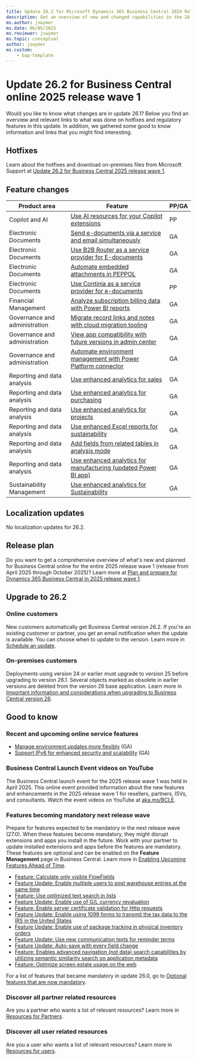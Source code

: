 ```yaml
---
title: Update 26.2 for Microsoft Dynamics 365 Business Central 2024 Release Wave 1
description: Get an overview of new and changed capabilities in the 26.2 update of Business Central online, which is part of 2025 release wave 1
ms.author: jswymer
ms.date: 06/05/2025
ms.reviewer: jswymer
ms.topic: conceptual
author: jswymer
ms.custom:
    - bap-template
---
```

# Update 26.2 for Business Central online 2025 release wave 1

Would you like to know what changes are in update 26.1? Below you find an overview and relevant links to what was done on hotfixes and regulatory features in this update. In addition, we gathered some good to know information and links that you might find interesting.

## Hotfixes

Learn about the hotfixes and download on-premises files from Microsoft Support at [Update 26.2 for Business Central 2025 release wave 1](https://support.microsoft.com/help/5061918).

## Feature changes

| Product area         | Feature                                                                                   | PP/GA           |
|-------------------------------|-----------------------------------------------------------------------------------------------|--------------------|
| Copilot and AI                | [Use AI resources for your Copilot extensions](/dynamics365/release-plan/2025wave1/smb/dynamics365-business-central/use-business-central-ai-resources-copilot-features-business-central) | PP          |
| Electronic Documents          | [Send e-documents via a service and email simultaneously](/dynamics365/release-plan/2025wave1/smb/dynamics365-business-central/send-e-documents-via-service-email-simultaneously) | GA                 |
| Electronic Documents          | [Use B2B Router as a service provider for E-documents](/dynamics365/release-plan/2025wave1/smb/dynamics365-business-central/use-b2b-router-as-service-provider-e-documents) | GA                 |
| Electronic Documents          | [Automate embedded attachments in PEPPOL](/dynamics365/release-plan/2025wave1/smb/dynamics365-business-central/automate-embedded-attachments-peppol) | GA                 |
| Electronic Documents          | [Use Continia as a service provider for e-documents](/dynamics365/release-plan/2025wave1/smb/dynamics365-business-central/use-continia-as-service-provider-e-documents) | PP           |
| Financial Management          | [Analyze subscription billing data with Power BI reports](/dynamics365/release-plan/2025wave1/smb/dynamics365-business-central/analyze-subscription-billing-data-power-bi-reports) | GA                 |
| Governance and administration | [Migrate record links and notes with cloud migration tooling](/dynamics365/release-plan/2025wave1/smb/dynamics365-business-central/migrate-record-links-notes-cloud-migration-tooling) | GA                 |
| Governance and administration | [View app compatibility with future versions in admin center](/dynamics365/release-plan/2025wave1/smb/dynamics365-business-central/view-app-compatibility-future-versions-admin-center) | GA                 |
| Governance and administration | [Automate environment management with Power Platform connector](/dynamics365/release-plan/2025wave1/smb/dynamics365-business-central/automate-environment-management-power-platform-connector) | GA                 |
| Reporting and data analysis   | [Use enhanced analytics for sales](/dynamics365/release-plan/2025wave1/smb/dynamics365-business-central/use-enhanced-analytics-sales) | GA                 |
| Reporting and data analysis   | [Use enhanced analytics for purchasing](/dynamics365/release-plan/2025wave1/smb/dynamics365-business-central/use-enhanced-analytics-purchasing) | GA                 |
| Reporting and data analysis   | [Use enhanced analytics for projects](/dynamics365/release-plan/2025wave1/smb/dynamics365-business-central/use-enhanced-analytics-projects) | GA                 |
| Reporting and data analysis   | [Use enhanced Excel reports for sustainability](/dynamics365/release-plan/2025wave1/smb/dynamics365-business-central/use-enhanced-excel-reports-sustainability) | GA                 |
| Reporting and data analysis   | [Add fields from related tables in analysis mode](/dynamics365/release-plan/2025wave1/smb/dynamics365-business-central/add-fields-related-tables-analysis-mode) | GA             |
| Reporting and data analysis   | [Use enhanced analytics for manufacturing (updated Power BI app)](/dynamics365/release-plan/2025wave1/smb/dynamics365-business-central/use-enhanced-analytics-manufacturing) | GA                 |
| Sustainability Management     | [Use enhanced analytics for Sustainability](/dynamics365/release-plan/2025wave1/smb/dynamics365-business-central/use-enhanced-analytics-sustainability) | GA                 |

## Localization updates

No localization updates for 26.2.

## Release plan

Do you want to get a comprehensive overview of what's new and planned for Business Central online for the entire 2025 release wave 1 (release from April 2025 through October 2025)? Learn more at [Plan and prepare for Dynamics 365 Business Central in 2025 release wave 1](/dynamics365/release-plan/2025wave1/smb/dynamics365-business-central/)<!--(https://aka.ms/BCReleasePlan)-->.

## Upgrade to 26.2

### Online customers

New customers automatically get Business Central version 26.2. If you're an existing customer or partner, you get an email notification when the update is available. You can choose when to update to the version. Learn more in [Schedule an update](../administration/tenant-admin-center-update-management.md#schedule-an-update).

### On-premises customers

Deployments using version 24 or earlier must upgrade to version 25 before upgrading to version 26.1. Several objects marked as obsolete in earlier versions are deleted from the version 26 base application. Learn more in [Important information and considerations when upgrading to Business Central version 26](../upgrade/upgrade-considerations-v26.md).

## Good to know

### Recent and upcoming online service features

- [Manage environment updates more flexibly](/dynamics365/release-plan/2025wave1/smb/dynamics365-business-central/manage-environment-updates-more-flexibly) (GA)
- [Support IPv6 for enhanced security and scalability](/dynamics365/release-plan/2025wave1/smb/dynamics365-business-central/support-ipv6-enhanced-security-scalability) (GA)

### Business Central Launch Event videos on YouTube

The Business Central launch event for the 2025 release wave 1 was held in April 2025. This online event provided information about the new features and enhancements in the 2025 release wave 1 for resellers, partners, ISVs, and consultants. Watch the event videos on YouTube at [aka.ms/BCLE](https://aka.ms/BCLE).

### Features becoming mandatory next release wave

Prepare for features expected to be mandatory in the next release wave (27.0). When these features become mandatory, they might disrupt extensions and apps you install in the future. Work with your partner to update installed extensions and apps before the features are mandatory. These features are optional and can be enabled on the **Feature Management** page in Business Central. Learn more in [Enabling Upcoming Features Ahead of Time](../administration/feature-management.md).

- [Feature: Calculate only visible FlowFields](../developer/calculate-only-visible-flowfields-feature-key.md)
- [Feature Update: Enable multiple users to post warehouse entries at the same time](/dynamics365/business-central/design-details-warehouse-entries#creating-warehouse-transactions) <!--(/dynamics365/release-plan/2024wave2/smb/dynamics365-business-central/allow-more-than-one-user-post-warehouse-entries-at-time)-->
- [Feature: Use optimized text search in lists](/dynamics365/business-central/design-details-warehouse-entries#creating-warehouse-transactions)
- [Feature Update: Enable use of G/L currency revaluation](/dynamics365/business-central/finance-revalue-account-balances)
- [Feature: Enable server certificate validation for Http requests](../developer/devenv-httpcertvalid-feature-key.md)
- [Feature Update: Enable using 1099 forms to transmit the tax data to the IRS in the United States](/dynamics365/business-central/localfunctionality/unitedstates/set-up-use-irs1099-form)
- [Feature Update: Enable use of package tracking in physical inventory orders](/dynamics365/business-central/inventory-how-work-item-tracking)
- [Feature Update: Use new communication texts for reminder terms](/dynamics365/business-central/finance-automate-reminders)
- [Feature Update: Auto-save with every field change](/dynamics365-release-plan/2022wave2/smb/dynamics365-business-central/auto-save-as-work)
- [Feature: Enables advanced navigation (not data) search capabilities by utilizing semantic similarity search on application metadata](../developer/semantic-search-feature-key.md)
- [Feature: Optimize screen estate usage on the web](/dynamics365/release-plan/2025wave1/smb/dynamics365-business-central/optimize-screen-estate-usage-web)

For a list of features that became mandatory in update 26.0, go to [Optional features that are now mandatory](https://aka.ms/BCFeatureMgmt).

### Discover all partner related resources

Are you a partner who wants a list of relevant resources? Learn more in [Resources for Partners](https://aka.ms/BCAll).

### Discover all user related resources

Are you a user who wants a list of relevant resources? Learn more in [Resources for users](https://aka.ms/BCUsers).  
